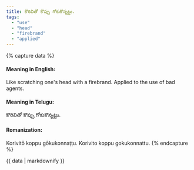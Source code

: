 ```yaml
---
title: కొరివితో కొప్పు గోకుకొన్నట్టు.
tags:
  - "use"
  - "head"
  - "firebrand"
  - "applied"
---
```


{% capture data %}
#### Meaning in English:
Like scratching one's head with a firebrand.
Applied to the use of bad agents.

#### Meaning in Telugu:
కొరివితో కొప్పు గోకుకొన్నట్టు.

#### Romanization:
Korivitō koppu gōkukonnaṭṭu.
Korivito koppu gokukonnattu.
{% endcapture %}

{{ data | markdownify }}

